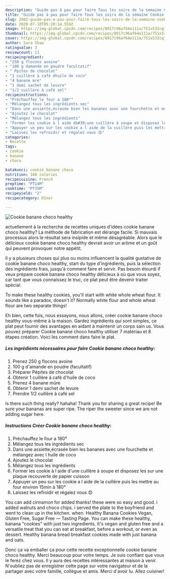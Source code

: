 ```yaml
---
description: "Guide pas à pas pour faire Tous les soirs de la semaine Cookie banane choco healthy"
title: "Guide pas à pas pour faire Tous les soirs de la semaine Cookie banane choco healthy"
slug: 2802-guide-pas-a-pas-pour-faire-tous-les-soirs-de-la-semaine-cookie-banane-choco-healthy
date: 2020-07-10T05:20:14.559Z
image: https://img-global.cpcdn.com/recipes/8917c96af64e111a/751x532cq70/cookie-banane-choco-healthy-photo-principale-de-la-recette.jpg
thumbnail: https://img-global.cpcdn.com/recipes/8917c96af64e111a/751x532cq70/cookie-banane-choco-healthy-photo-principale-de-la-recette.jpg
cover: https://img-global.cpcdn.com/recipes/8917c96af64e111a/751x532cq70/cookie-banane-choco-healthy-photo-principale-de-la-recette.jpg
author: Sara Shaw
ratingvalue: 3
reviewcount: 11
recipeingredient:
- "250 g flocons avoine"
- "100 g damande en poudre facultatif"
- " Ppites de chocolat"
- "1 cuillère à café dhuile de coco"
- "4 banane mre"
- "1 demi sachet de levure"
- "1/2 cuillère à café sel"
recipeinstructions:
- "Préchauffez le four a 180°"
- "Mélangez tous les ingrédients sec"
- "Dans une assiette,écrasée bien les bananes avec une fourchette et mélangez avec l huile de coco"
- "Ajoutez le chocolat"
- "Mélangez tous les ingrédients"
- "Former les cookie à l aide d&#39;une cuillère à soupe et disposez les sur une plaque recouverte de papier cuisson"
- "Appuyer un peu sur les cookie a l aide de la cuillère puis les mettre au four environ 15min à 180°"
- "Laissez les refroidir et régalez vous 😍"
categories:
- Recette
tags:
- cookie
- banane
- choco

katakunci: cookie banane choco 
nutrition: 168 calories
recipecuisine: French
preptime: "PT14M"
cooktime: "PT35M"
recipeyield: "2"
recipecategory: Dîner

---
```



![Cookie banane choco healthy](https://img-global.cpcdn.com/recipes/8917c96af64e111a/751x532cq70/cookie-banane-choco-healthy-photo-principale-de-la-recette.jpg)

actuellement à la recherche de recettes uniques d'idées cookie banane choco healthy? La méthode de fabrication est dérange facile. Si mauvais processus alors le résultat sera insipide et même désagréable. Alors que le délicieux cookie banane choco healthy devrait avoir un arôme et un goût qui peuvent provoquer notre appétit.

Il y a plusieurs choses qui plus ou moins influencent la qualité gustative de cookie banane choco healthy, start du type d'ingrédients, puis la sélection des ingrédients frais, jusqu'à comment faire et servir. Pas besoin étourdi if veux prépare cookie banane choco healthy délicieux à où que vous soyez, car tant que vous connaissez le truc, ce plat peut être devenir traiter spécial.

To make these healthy cookies, you&#39;ll start with white whole wheat flour. It sounds like a paradox, doesn&#39;t it? Normally white flour and whole wheat flour are two separate things!


Eh bien, cette fois, nous essayons, nous allons, créer cookie banane choco healthy vous-même à la maison. Gardez ingrédients qui sont simples, ce plat peut fournir des avantages en aidant à maintenir un corps sain us. Vous pouvez préparer Cookie banane choco healthy utiliser 7 matériau et 8 étapes création. Voici les comment dans faire le plat.

<!--inarticleads1-->

##### Les ingrédients nécessaires pour faire Cookie banane choco healthy:

1. Prenez 250 g flocons avoine
1.  100 g d&#39;amande en poudre (facultatif)
1. Préparer  Pépites de chocolat
1. Obtenir 1 cuillère à café d&#39;huile de coco
1. Prenez 4 banane mûre
1. Obtenir 1 demi sachet de levure
1. Prendre 1/2 cuillère à café sel


Is there such thing really? hahaha! Thank you for sharing a great recipe! Be sure your bananas are super ripe. The riper the sweeter since we are not adding sugar here. 

<!--inarticleads2-->

##### Instructions Créer Cookie banane choco healthy:

1. Préchauffez le four a 180°
1. Mélangez tous les ingrédients sec
1. Dans une assiette,écrasée bien les bananes avec une fourchette et mélangez avec l huile de coco
1. Ajoutez le chocolat
1. Mélangez tous les ingrédients
1. Former les cookie à l aide d&#39;une cuillère à soupe et disposez les sur une plaque recouverte de papier cuisson
1. Appuyer un peu sur les cookie a l aide de la cuillère puis les mettre au four environ 15min à 180°
1. Laissez les refroidir et régalez vous 😍


You can add cinnamon for added thanks! these were so easy and good. i added walnuts and choco chips. i served the plate to the boyfriend and went to clean up in the kitchen. when. Healthy Banana Cookies Vegan, Gluten Free, Sugar Free — Tasting Page. You can make these healthy, banana &#34;cookies&#34; with just two ingredients. It&#39;s vegan and gluten free and a versatile treat that you can eat at breakfast, before a workout, or even as dessert. Healthy banana bread breakfast cookies made with just banana and oats. 


Donc ça va emballer ça pour cette recette exceptionnelle cookie banane choco healthy. Merci beaucoup pour votre temps. Je suis confiant que vous le ferez chez vous. Il y aura des recettes  intéressantes at maison à venir. N'oubliez pas de enregistrer cette page sur votre navigateur et de la partager avec votre famille, collègue et amis. Merci d'avoir lu. Allez cuisiner!
